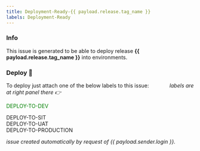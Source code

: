 ```yaml
---
title: Deployment-Ready-{{ payload.release.tag_name }}
labels: Deployment-Ready
---
```


### Info

This issue is generated to be able to deploy release **{{ payload.release.tag_name }}** into environments.

### Deploy 🚀 

To deploy just attach one of the below labels to this issue:   &nbsp;&nbsp;&nbsp;&nbsp;&nbsp;&nbsp;&nbsp;&nbsp;&nbsp;&nbsp;&nbsp;&nbsp;  *labels are at right panel there 👉*

<span style="color:green;">DEPLOY-TO-DEV</span>
<div class="text-white bg-blue mb-2">
  DEPLOY-TO-SIT
</div>
<div class="bg-yellow mb-2">
  DEPLOY-TO-UAT
</div>
<div class="text-white bg-red mb-2">
  DEPLOY-TO-PRODUCTION
</div>


*issue created automatically by request of {{ payload.sender.login }}.*
